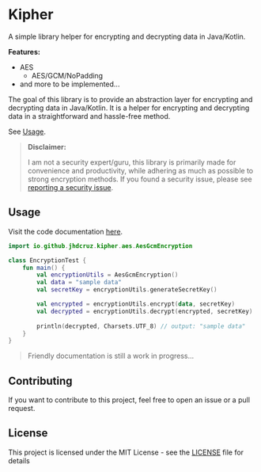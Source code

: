 # Kipher

A simple library helper for encrypting and decrypting data in Java/Kotlin.

**Features:**

- AES
    - AES/GCM/NoPadding
- and more to be implemented...

The goal of this library is to provide an abstraction layer for encrypting and decrypting data in Java/Kotlin. It is a
helper for encrypting and decrypting data in a straightforward and hassle-free method.

See [Usage](#usage).

> **Disclaimer:**
>
> I am not a security expert/guru, this library is primarily made for convenience and productivity, while adhering
> as much as possible to strong encryption methods. If you found a security issue,
> please see [reporting a security issue](./SECURITY.md).

## Usage

Visit the code documentation [here](https://jhdcruz.github.io/kipher/).

```kotlin
import io.github.jhdcruz.kipher.aes.AesGcmEncryption

class EncryptionTest {
    fun main() {
        val encryptionUtils = AesGcmEncryption()
        val data = "sample data"
        val secretKey = encryptionUtils.generateSecretKey()

        val encrypted = encryptionUtils.encrypt(data, secretKey)
        val decrypted = encryptionUtils.decrypt(encrypted, secretKey)
        
        println(decrypted, Charsets.UTF_8) // output: "sample data"
    }
}
```

> Friendly documentation is still a work in progress...

## Contributing

If you want to contribute to this project, feel free to open an issue or a pull request.

## License

This project is licensed under the MIT License - see the [LICENSE](./LICENSE.txt) file for details
